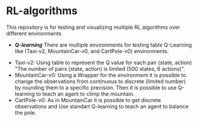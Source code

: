 # RL-algorithms

This repository is for testing and visualizing multiple RL algorithms over different environments

- ***Q-learning***
There are multiple environments for testing table Q-Learning like (Taxi-v2, MountainCar-v0, and CartPole-v0) environments.
* Taxi-v2: Using table to represent the Q value for each pair (state, action) "The number of pairs (state, action) is limited (500 states, 6 actions)".
* MountainCar-v0: Using a Wrapper for the environment it is possible to change the observations from continuous to discrete (limited number) by rounding them to a specific precision. Then it is possible to use Q-learning to teach an agent to climp the mountain.
* CartPole-v0: As in MountainCar it is possible to get discrete observations and Use standart Q-learning to teach an agent to balance the pole.

